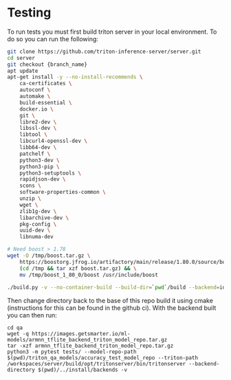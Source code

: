 # Testing
To run tests you must first build triton server in your local environment. 
To do so you can run the following:
```bash
git clone https://github.com/triton-inference-server/server.git
cd server
git checkout {branch_name}
apt update
apt-get install -y --no-install-recommends \
    ca-certificates \
    autoconf \
    automake \
    build-essential \
    docker.io \
    git \
    libre2-dev \
    libssl-dev \
    libtool \
    libcurl4-openssl-dev \
    libb64-dev \
    patchelf \
    python3-dev \
    python3-pip \
    python3-setuptools \
    rapidjson-dev \
    scons \
    software-properties-common \
    unzip \
    wget \
    zlib1g-dev \
    libarchive-dev \
    pkg-config \
    uuid-dev \
    libnuma-dev

# Need boost > 1.78
wget -O /tmp/boost.tar.gz \
    https://boostorg.jfrog.io/artifactory/main/release/1.80.0/source/boost_1_80_0.tar.gz && \
    (cd /tmp && tar xzf boost.tar.gz) && \
    mv /tmp/boost_1_80_0/boost /usr/include/boost
    
./build.py -v --no-container-build --build-dir=`pwd`/build --backend=identity --endpoint=grpc --endpoint=http --enable-logging --enable-stats --enable-tracing --enable-metrics
```

Then change directory back to the base of this repo build it using cmake (instructions for this can be found in the github ci). With the backend built you can then run:
```
cd qa
wget -q https://images.getsmarter.io/ml-models/armnn_tflite_backend_triton_model_repo.tar.gz
tar -xzf armnn_tflite_backend_triton_model_repo.tar.gz
python3 -m pytest tests/ --model-repo-path $(pwd)/triton_qa_models/accuracy_test_model_repo --triton-path /workspaces/server/build/opt/tritonserver/bin/tritonserver --backend-directory $(pwd)/../install/backends -v
```
